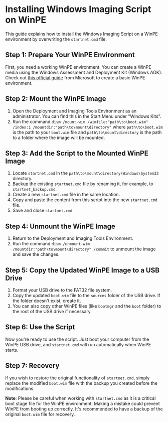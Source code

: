 # Installing Windows Imaging Script on WinPE

This guide explains how to install the Windows Imaging Script on a WinPE environment by overwriting the `startnet.cmd` file.

## Step 1: Prepare Your WinPE Environment

First, you need a working WinPE environment. You can create a WinPE media using the Windows Assessment and Deployment Kit (Windows ADK). Check out [this official guide](https://docs.microsoft.com/en-us/windows-hardware/manufacture/desktop/winpe-create-usb-bootable-drive) from Microsoft to create a basic WinPE environment.

## Step 2: Mount the WinPE Image

1. Open the Deployment and Imaging Tools Environment as an administrator. You can find this in the Start Menu under "Windows Kits".
2. Run the command `dism /mount-wim /wimfile:"path\to\boot.wim" /index:1 /mountdir:"path\to\mount\directory"` where `path\to\boot.wim` is the path to your `boot.wim` file and `path\to\mount\directory` is the path to a folder where the image will be mounted.

## Step 3: Add the Script to the Mounted WinPE Image

1. Locate `startnet.cmd` in the `path\to\mount\directory\Windows\System32` directory.
2. Backup the existing `startnet.cmd` file by renaming it, for example, to `startnet_backup.cmd`.
3. Create a new `startnet.cmd` file in the same location.
4. Copy and paste the content from this script into the new `startnet.cmd` file.
5. Save and close `startnet.cmd`.

## Step 4: Unmount the WinPE Image

1. Return to the Deployment and Imaging Tools Environment.
2. Run the command `dism /unmount-wim /mountdir:"path\to\mount\directory" /commit` to unmount the image and save the changes.

## Step 5: Copy the Updated WinPE Image to a USB Drive

1. Format your USB drive to the FAT32 file system.
2. Copy the updated `boot.wim` file to the `sources` folder of the USB drive. If the folder doesn't exist, create it.
3. You can also copy other WinPE files (like `bootmgr` and the `boot` folder) to the root of the USB drive if necessary.

## Step 6: Use the Script

Now you're ready to use the script. Just boot your computer from the WinPE USB drive, and `startnet.cmd` will run automatically when WinPE starts.

## Step 7: Recovery

If you wish to restore the original functionality of `startnet.cmd`, simply replace the modified `boot.wim` file with the backup you created before the modifications.

**Note**: Please be careful when working with `startnet.cmd` as it is a critical boot stage file for the WinPE environment. Making a mistake could prevent WinPE from booting up correctly. It's recommended to have a backup of the original `boot.wim` file for recovery.
